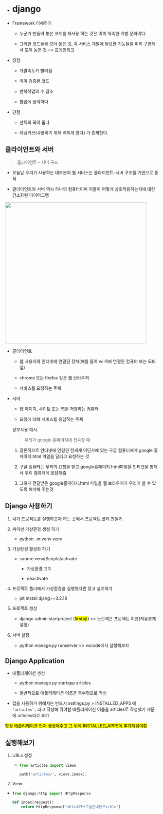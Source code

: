 - # django

- Framework 이해하기
  
  - 누군가 만들어 놓은 코드를 재사용 하는 것은 이미 익숙한 개발 문화이다.
  
  - 그러한 코드들을 모아 놓은 것, 즉 서비스 개발에 필요한 기능들을 미리 구현해서 모아 놓은 것 => 프레임워크

- 장점
  
  - 개발속도가 빨라짐
  
  - 이미 검증된 코드
  
  - 반복작업의 수 감소
  
  - 협업에 용이하다

- 단점
  
  - 선택의 폭이 좁다
  
  - 러닝커브(사용하기 위해 배워야 한다) 가 존재한다.

## 클라이언트와 서버

> 클라이언트 - 서버 구조

- 오늘날 우리가 사용하는 대부분의 웹 서비스는 클라이언트-서버 구조를 기반으로 동작

- 클라이언트와 서버 역시 하나의 컴퓨터이며 이들이 어떻게 상호작용하는지에 대한 간소화된 다이어그램

<img src="file:///C:/Users/SSAFY/AppData/Roaming/marktext/images/2023-03-14-09-16-48-image.png" title="" alt="" width="464">

- 클라이언트
  
  - 웹 사용자의 인터넷에 연결된 장치(예를 들어 wi-fi에 연결된 컴퓨터 또는 모바일)
  
  - chrome 또는 firefox 같은 웹 브라우저
  
  - 서비스를 요청하는 주체

- 서버
  
  - 웹 페이지, 사이트 또는 앱을 저장하는 컴퓨터
  
  - 요청에 대해 서비스를 응답하는 주체
  
  상호작용 예시
  
  > 우리가 google 홈페이지에 접속할 때
  
  1. 결론적으로 인터넷에 연결된 전세계 어딘가에 있는 구글 컴퓨터에게 google 홈페이지.html 파일을 달라고 요청하는 것
  
  2. 구글 컴퓨터는 우리의 요청을 받고 google홈페이지.html파일을 인터넷을 통해서 우리 컴퓨터에 응답해줌
  
  3. 그렇게 전달받은 google홈페이지.html 파일을 웹 브라우저가 우리가 볼 수 있도록 해석해 주는것

## Django 사용하기

1. 내가 프로젝트를 실행하고자 하는 곳에서 프로젝트 폴더 만들기

2. 파이썬 가상환경 생성 하기
   
   - python -m venv venv

3. 가상환경 활성화 하기
   
   - source venv/Scripts/activate
     
     - 가상환경 끄기
     
     - deactivate

4. 프로젝트 폴더에서 가상환경을 실행했다면 장고 설치하기
   
   - pit install djang==3.2.18

5. 프로젝트 생성
   
   - django-admin startproject (<mark>firstpjt</mark>) >> 노란색은 프로젝트 이름(자유롭게 설정)

6. 서버 실행
   
   - python manage.py runserver >> vscode에서 실행해보자

## Django Application

- 애플리케이션 생성
  
  - python manage.py startapp articles
  
  - 일반적으로 애플리케이션 이름은 복수형으로 작성

- 앱을 사용하기 위해서는 반드시 settings.py > INSTALLED_APPS 에 `'articles',` 라고 작성해 줘야함 애플리케이션 이름을 articles로 작성했기 때문에 articles라고 추가

<mark>항상 애플리케이션 먼저 생성해주고 그 뒤에 INSTALLED_APPS에 추가해줘야함</mark>

## 실행해보기

1. URLs 설정
   
   - ```python
     from articles import views
     
     path('articles/', views.index),
     ```

2. View
- ```python
  from django.http import HttpResponse
  
  def index(request):
      return HttpResponse("<h1>내가쓰고싶은내용쓰</h1>")
  ```
